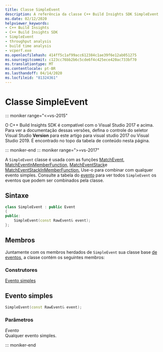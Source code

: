 ```yaml
---
title: Classe SimpleEvent
description: A referência da classe C++ Build Insights SDK SimpleEvent.
ms.date: 02/12/2020
helpviewer_keywords:
- C++ Build Insights
- C++ Build Insights SDK
- SimpleEvent
- throughput analysis
- build time analysis
- vcperf.exe
ms.openlocfilehash: 414ff5c1af99acc612384c1ae39f6e12ab051275
ms.sourcegitcommit: c123cc76bb2b6c5cde6f4c425ece420ac733bf70
ms.translationtype: MT
ms.contentlocale: pt-BR
ms.lasthandoff: 04/14/2020
ms.locfileid: "81324361"
---
```

# <a name="simpleevent-class"></a>Classe SimpleEvent

::: moniker range="<=vs-2015"

O C++ Build Insights SDK é compatível com o Visual Studio 2017 e acima. Para ver a documentação dessas versões, defina o controle do seletor Visual Studio **Version** para este artigo para visual studio 2017 ou Visual Studio 2019. É encontrado no topo da tabela de conteúdo nesta página.

::: moniker-end
::: moniker range=">=vs-2017"

A `SimpleEvent` classe é usada com as funções [MatchEvent,](../functions/match-event.md) [MatchEventInMemberFunction,](../functions/match-event-in-member-function.md) [MatchEventStack](../functions/match-event-stack.md)e [MatchEventStackInMemberFunction.](../functions/match-event-stack-in-member-function.md) Use-o para combinar com qualquer evento simples. Consulte a tabela do [evento](../event-table.md) para ver todos `SimpleEvent` os eventos que podem ser combinados pela classe.

## <a name="syntax"></a>Sintaxe

```cpp
class SimpleEvent : public Event
{
public:
    SimpleEvent(const RawEvent& event);
};
```

## <a name="members"></a>Membros

Juntamente com os membros herdados de `SimpleEvent` sua classe base [de eventos,](event.md) a classe contém os seguintes membros:

### <a name="constructors"></a>Construtores

[Evento simples](#simple-event)

## <a name="simpleevent"></a><a name="simple-event"></a>Evento simples

```cpp
SimpleEvent(const RawEvent& event);
```

### <a name="parameters"></a>Parâmetros

*Evento*\
Qualquer evento simples.

::: moniker-end
